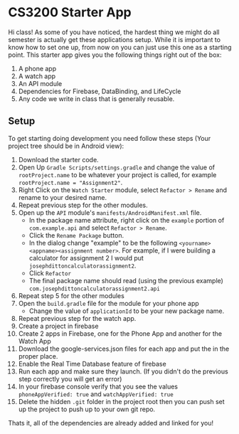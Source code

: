 # CS3200 Starter App
Hi class! As some of you have noticed, the hardest thing we might do all semester is actually get these applications setup. While it is important to know how to set one up, from now on you can just use this one as a starting point. This starter app gives you the following things right out of the box:

1. A phone app
2. A watch app
3. An API module
4. Dependencies for Firebase, DataBinding, and LifeCycle
5. Any code we write in class that is generally reusable.

## Setup
To get starting doing development you need follow these steps (Your project tree should be in Android view):

1. Download the starter code.
1. Open Up `Gradle Scripts/settings.gradle` and change the value of `rootProject.name` to be whatever your project is called, for example `rootProject.name = "Assignment2"`.
1. Right Click on the `Watch Starter` module, select `Refactor > Rename` and rename to your desired name.
1. Repeat previous step for the other modules.
1. Open up the `API` module's `manifests/AndroidManifest.xml` file.
    -  In the package name attribute, right click on the `example` portion of `com.example.api` and select `Refactor > Rename`.
    - Click the `Rename Package` button.
    - In the dialog change "example" to be the following `<yourname><appname><assignment number>`. For example, if I were building a calculator for assignment 2 I would put `josephdittoncalculatorassignment2`.
    - Click `Refactor`
    - The final package name should read (using the previous example) `com.josephdittoncalculatorassignment2.api`
1. Repeat step 5 for the other modules
1. Open the `build.gradle` file for the module for your phone app
    - Change the value of `applicationId` to be your new package name.
1. Repeat previous step for the watch app.
1. Create a project in firebase
1. Create 2 apps in Firebase, one for the Phone App and another for the Watch App
1. Download the google-services.json files for each app and put the in the proper place.
1. Enable the Real Time Database feature of firebase
1. Run each app and make sure they launch. (If you didn't do the previous step correctly you will get an error)
1. In your firebase console verify that you see the values `phoneAppVerified: true` and `watchAppVerified: true`
1. Delete the hidden `.git` folder in the project root then you can push set up the project to push up to your own git repo.

Thats it, all of the dependencies are already added and linked for you!